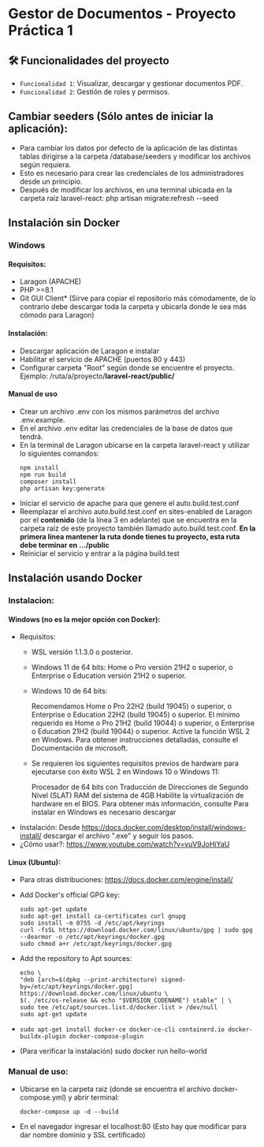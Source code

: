 # Gestor de Documentos - Proyecto Práctica 1

## 🛠️ Funcionalidades del proyecto
- `Funcionalidad 1`: Visualizar, descargar y gestionar documentos PDF.
- `Funcionalidad 2`: Gestión de roles y permisos.


## Cambiar seeders (Sólo antes de iniciar la aplicación):
- Para cambiar los datos por defecto de la aplicación de las distintas tablas dirigirse a la carpeta /database/seeders y modificar los archivos según requiera.
- Esto es necesario para crear las credenciales de los administradores desde un principio.
- Después de modificar los archivos, en una terminal ubicada en la carpeta raíz laravel-react:
    php artisan migrate:refresh --seed

## Instalación sin Docker
### Windows
#### Requisitos:
- Laragon (APACHE)
- PHP >=8.1
- Git GUI Client* (Sirve para copiar el repositorio más cómodamente, de lo contrario debe descargar toda la carpeta y ubicarla donde le sea más cómodo para Laragon)

#### Instalación:
- Descargar aplicación de Laragon e instalar
- Habilitar el servicio de APACHE (puertos 80 y 443)
- Configurar carpeta "Root" según donde se encuentre el proyecto. Ejemplo: /ruta/a/proyecto/**laravel-react/public/**

#### Manual de uso
- Crear un archivo .env con los mismos parámetros del archivo .env.example.
- En el archivo .env editar las credenciales de la base de datos que tendrá.
- En la terminal de Laragon ubicarse en la carpeta laravel-react y utilizar lo siguientes comandos:
    ```
    npm install
    npm run build
    composer install
    php artisan key:generate
    ```
- Iniciar el servicio de apache para que genere el auto.build.test.conf
- Reemplazar el archivo auto.build.test.conf en sites-enabled de Laragon por el **contenido** (de la línea 3 en adelante) que se encuentra en la carpeta raíz de este proyecto también llamado auto.build.test.conf. **En la primera línea mantener la ruta donde tienes tu proyecto, esta ruta debe terminar en .../public**
- Reiniciar el servicio y entrar a la página build.test

## Instalación usando Docker
### Instalacion:
#### Windows (no es la mejor opción con Docker):
- Requisitos:
    - WSL versión 1.1.3.0 o posterior.

    - Windows 11 de 64 bits: Home o Pro versión 21H2 o superior, o Enterprise o Education versión 21H2 o superior.

    - Windows 10 de 64 bits:

        Recomendamos Home o Pro 22H2 (build 19045) o superior, o Enterprise o Education 22H2 (build 19045) o superior.
        El mínimo requerido es Home o Pro 21H2 (build 19044) o superior, o Enterprise o Education 21H2 (build 19044) o superior.
        Active la función WSL 2 en Windows. Para obtener instrucciones detalladas, consulte el Documentación de microsoft.

    - Se requieren los siguientes requisitos previos de hardware para ejecutarse con éxito WSL 2 en Windows 10 o Windows 11:

        Procesador de 64 bits con Traducción de Direcciones de Segundo Nivel (SLAT)
        RAM del sistema de 4GB
        Habilite la virtualización de hardware en el BIOS. Para obtener más información, consulte
        Para instalar en Windows es necesario descargar
- Instalación:
    Desde https://docs.docker.com/desktop/install/windows-install/ descargar el archivo ".exe" y seguir los pasos.
- ¿Cómo usar?:
    https://www.youtube.com/watch?v=vuV9JoHiYaU
#### Linux (Ubuntu):
- Para otras distribuciones: https://docs.docker.com/engine/install/
- Add Docker's official GPG key:
    ```
    sudo apt-get update
    sudo apt-get install ca-certificates curl gnupg
    sudo install -m 0755 -d /etc/apt/keyrings
    curl -fsSL https://download.docker.com/linux/ubuntu/gpg | sudo gpg --dearmor -o /etc/apt/keyrings/docker.gpg
    sudo chmod a+r /etc/apt/keyrings/docker.gpg
    ```

- Add the repository to Apt sources:
    ```
    echo \
    "deb [arch=$(dpkg --print-architecture) signed-by=/etc/apt/keyrings/docker.gpg] https://download.docker.com/linux/ubuntu \
    $(. /etc/os-release && echo "$VERSION_CODENAME") stable" | \
    sudo tee /etc/apt/sources.list.d/docker.list > /dev/null
    sudo apt-get update
    ```
- ```sudo apt-get install docker-ce docker-ce-cli containerd.io docker-buildx-plugin docker-compose-plugin```
- (Para verificar la instalación) sudo docker run hello-world
### Manual de uso:
- Ubicarse en la carpeta raiz (donde se encuentra el archivo docker-compose.yml) y abrir terminal: 
    ```
    docker-compose up -d --build
    ```
- En el navegador ingresar el localhost:80 (Esto hay que modificar para dar nombre dominio y SSL certificado)

